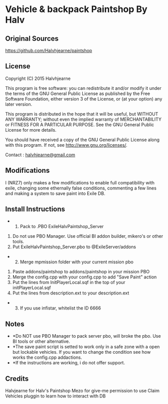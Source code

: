 # Vehicle & backpack Paintshop By Halv


## Original Sources
https://github.com/Halvhjearne/paintshop


## License
Copyright (C) 2015 Halvhjearne

This program is free software: you can redistribute it and/or modify it under the terms of the GNU General Public License as published by the Free Software Foundation, either version 3 of the License, or (at your option) any later version.

This program is distributed in the hope that it will be useful, but WITHOUT ANY WARRANTY; without even the implied warranty of MERCHANTABILITY or FITNESS FOR A PARTICULAR PURPOSE. See the GNU General Public License for more details.

You should have received a copy of the GNU General Public License along with this program. If not, see http://www.gnu.org/licenses/.

Contact : halvhjearne@gmail.com


## Modifications
I (NRZ7) only makes a few modifications to enable full compatibility with exile, changing some ethernally false conditions, commenting a few lines and making a system to save paint into Exile DB.


## Install Instructions
- 1. Pack to .PBO ExileHalvPaintshop_Server
1. Do not use PBO Manager. Use official BI addon builder, mikero's or other tools.
2. Put ExileHalvPaintshop_Server.pbo to @ExileServer/addons

- 2. Merge mpmission folder with your current mission pbo
1. Paste addons/paintshop to addons/paintshop in your mission PBO
2. Merge the config.cpp with your config.cpp to add "Save Paint" action
3. Put the lines from InitPlayerLocal.sqf in the top of your initPlayerLocal.sqf
4. Put the lines from description.ext to your description.ext

- 3. If you use infistar, whitelist the ID 6666


## Notes
- *Do NOT use PBO Manager to pack server pbo, will broke the pbo. Use BI tools or other alternative.
- *The save paint script is setted to work only in a safe zone with a open but lockable vehicles. If you want to change the condition see how works the config.cpp addactions.
- *If the instructions are working, i do not offer support.



## Credits

Halvjearne for Halv's Paintshop
Mezo for give-me permission to use Claim Vehicles pluggin to learn how to interact with DB
